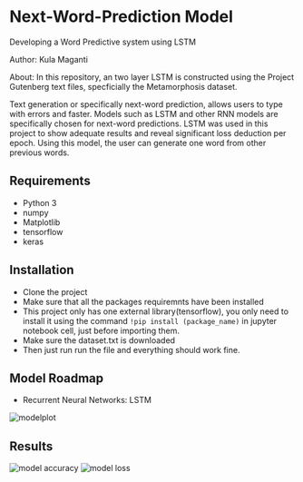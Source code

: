 # Next-Word-Prediction Model

Developing a Word Predictive system using LSTM

Author: Kula Maganti 

About: In this repository, an two layer LSTM is constructed using the Project Gutenberg
text files, specficially the Metamorphosis dataset. 

Text generation or specifically next-word prediction, allows users to type with errors and faster. Models such as LSTM and other RNN models are specifically chosen for next-word predictions. LSTM was used in this project to show adequate results and reveal significant loss deduction per epoch. Using this model, the user can generate one word from other previous words.
## Requirements

- Python 3
- numpy
- Matplotlib
- tensorflow
- keras
## Installation

- Clone the project
- Make sure that all the packages requiremnts have been installed 
- This project only has one external library(tensorflow), you only need to install it using the command `!pip install (package_name)` in jupyter notebook cell, just before importing them.
- Make sure the dataset.txt is downloaded
- Then just run run the file and everything should work fine. 

## Model Roadmap 

- Recurrent Neural Networks: LSTM


![modelplot](https://user-images.githubusercontent.com/52979397/145610841-d4cc0fcd-e7f6-4233-b22a-228e7ac77942.png)
## Results
![model accuracy](https://user-images.githubusercontent.com/52979397/145611002-051267a2-8d21-4f75-bfa5-ccd41d71ba56.png)
![model loss](https://user-images.githubusercontent.com/52979397/145611010-4eba957f-df3d-4981-8f2a-cbe55ff97daa.png)
